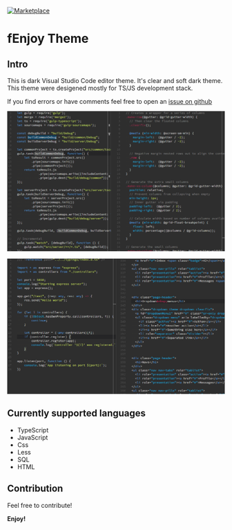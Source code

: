 [![Marketplace](http://vsmarketplacebadge.apphb.com/version/feafarot.fenjoy-theme.svg)](https://marketplace.visualstudio.com/items?itemName=feafarot.fenjoy-theme)

# fEnjoy Theme
## Intro

This is dark Visual Studio Code editor theme. It's clear and soft dark theme. This theme were desigened mostly for TS/JS development stack.

If you find errors or have comments feel free to open an [issue on github](https://github.com/feafarot/fEnjoy-theme/issues)

![Screenshot](https://raw.githubusercontent.com/feafarot/fEnjoy-theme/master/Screenshot3.png)

![Screenshot](https://raw.githubusercontent.com/feafarot/fEnjoy-theme/master/Screenshot4.png)


## Currently supported languages

* TypeScript
* JavaScript
* Css
* Less
* SQL
* HTML

## Contribution

Feel free to contribute!


**Enjoy!**